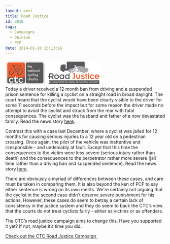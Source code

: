 ```yaml
---
layout: post
title: Road Justice
id: 3910
tags:
  - Campaigns
  - Opinion
  - PCF
date: 2014-01-10 15:13:16
---
```


[![Road Justice Logo](/assets/road-justice-logo-300x78.png)](http://www.roadjustice.org.uk/ "CTC Road Justice Campaign")<br />Today a driver received a 12 month ban from driving and a suspended prison sentence for killing a cyclist on a straight road in broad daylight. The court heard that the cyclist would have been clearly visible to the driver for some 11 seconds before the impact but for some reason the driver made no attempt to avoid the cyclist and struck from the rear with fatal consequences. The cyclist was the husband and father of a now devastated family. Read the news story [here](http://road.cc/content/news/107394-suspended-sentence-and-12-month-ban-driver-who-killed-suffolk-cyclist "Suspended sentence and 12 month ban for driver who killed Suffolk cyclist").

Contrast this with a case last December, where a cyclist was jailed for 12 months for causing serious injuries to a 12 year old on a pedestrian crossing. Once again, the pilot of the vehicle was inattentive and irresponsible - and undeniably at fault. Except that this time the consequences to the victim were less severe (serious injury rather than death) and the consequences to the perpetrator rather more severe (jail time rather than a driving ban and suspended sentence). Read the news story [here](http://road.cc/content/news/103569-12-months-jail-red-light-jumping-cyclist-who-left-9-year-old-girl-fractured "12 months in jail for red light jumping cyclist who left 9-year-old girl with fractured skull").

There are obviously a myriad of differences between these cases, and care must be taken in comparing them. It is also beyond the ken of PCF to say either sentence is wrong on its own merits. We're certainly not arguing that the cyclist in the second case didn't deserve severe punishment for his actions. However, these cases do seem to betray a certain lack of consistency in the justice system and they do seem to back the CTC’s view that the courts do not treat cyclists fairly - either as victims or as offenders.

The CTC’s road justice campaign aims to change this. Have you supported it yet? If not, maybe it’s time you did.

[Check out the CTC Road Justice Campaign ](http://www.roadjustice.org.uk "CTC Road Justice")